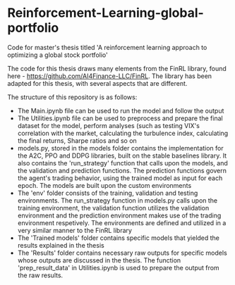 # Reinforcement-Learning-global-portfolio
Code for master's thesis titled 'A reinforcement learning approach to optimizing a global stock portfolio'

The code for this thesis draws many elements from the FinRL library, found here - https://github.com/AI4Finance-LLC/FinRL. The library has been adapted for this thesis, with several aspects that are different. 

The structure of this repository is as follows: 

- The Main.ipynb file can be used to run the model and follow the output
- The Utilities.ipynb file can be used to preprocess and prepare the final dataset for the model, perform analyses (such as testing VIX's correlation with the market, calculating the turbulence index, calculating the final returns, Sharpe ratios and so on
- models.py, stored in the models folder contains the implementation for the A2C, PPO and DDPG libraries, built on the stable baselines library. It also contains the 'run_strategy' function that calls upon the models, and the validation and prediction functions. The prediction functions govern the agent's trading behavior, using the trained model as input for each epoch. The models are built upon the custom environments
- The 'env' folder consists of the training, validation and testing environments. The run_strategy function in models.py calls upon the training environment, the validation function utilizes the validation environment and the prediction environment makes use of the trading environment respetively. The environments are defined and utilized in a very similar manner to the FinRL library
- The 'Trained models' folder contains specific models that yielded the results explained in the thesis
- The 'Results' folder contains necessary raw outputs for specific models whose outputs are discussed in the thesis. The function 'prep_result_data' in Utilities.ipynb is used to prepare the output from the raw results. 
